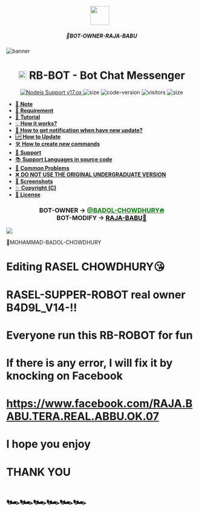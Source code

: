 <p align="center"><a href="https://www.facebook.com/RAJA.BABU.TERA.REAL.ABBU.OK.07" target="_blank" rel="noopener noreferrer">
  <img src="https://i.imgur.com/oapEhQg.gif" width="50" style="margin-right: 10px;"></a>
</p>
<h5 align="center">
🔹BOT-OWNER-RAJA-BABU
</h5>
<img src="https://i.imgur.com/1hivRQi.jpeg" alt="banner">
<h1 align="center"><img src="./dashboard/images/logo-non-bg.png" width="22px"> RB-BOT - Bot Chat Messenger</h1>

<p align="center">
	<a href="https://nodejs.org/dist/v11.30.0">
		<img src="https://img.shields.io/badge/Nodejs%20Support-17.ox-brightgreen.svg?style=flat-square" alt="Nodejs Support v17.ox">
	</a>
  <img alt="size" src="https://img.shields.io/github/repo-size/ayankhan/AYAN-BOT.svg?style=flat-square&label=size">
  <img alt="code-version" src="https://img.shields.io/badge/dynamic/json?color=brightgreen&label=code%20version&prefix=v&query=%24.version&url=https://github.com/ntkhang03/Goat-Bot-V2/raw/main/package.json&style=flat-square">
  <img alt="visitors" src="https://visitor-badge.laobi.icu/badge?style=flat-square&page_id=ntkhang3.Goat-Bot-V2">
  <img alt="size" src="https://img.shields.io/badge/license-ATF-green?style=flat-square&color=brightgreen">
</p>

- [📝 **Note**](#-note)
- [🚧 **Requirement**](#-requirement)
- [📝 **Tutorial**](#-tutorial)
- [💡 **How it works?**](#-how-it-works)
- [🔔 **How to get notification when have new update?**](#-how-to-get-notification-when-have-new-update)
- [🆙 **How to Update**](#-how-to-update)
- [🛠️ **How to create new commands**](#️-how-to-create-new-commands)
- [💭 **Support**](#-support)
- [📚 **Support Languages in source code**](#-support-languages-in-source-code)
- [📌 **Common Problems**](#-common-problems)
- [❌ **DO NOT USE THE ORIGINAL UNDERGRADUATE VERSION**](#-do-not-use-the-original-undergraduate-version)
- [📸 **Screenshots**](#-screenshots)
- [✨ **Copyright (C)**](#-copyright-c)
- [📜 **License**](#-license)

<div align="center">
			<h3>BOT-OWNER ->
			<a href="https://replit.com/@mdshakil019000" style="color: green;">@BADOL-CHOWDHURY🔥</a>
				<br>
	BOT-MODIFY ->
	<a href="https://www.facebook.com/swordigo.swordslush?mibextid=rS40aB7S9Ucbxw6v" style="color: black;">RAJA-BABU🚀</a></h3></div>

<img align="center" src="https://i.imgur.com/f6iiSqA.jpeg"/>


🔹MOHAMMAD-BADOL-CHOWDHURY


# Editing RASEL CHOWDHURY😘

# RASEL-SUPPER-ROBOT real owner B4D9L_V14-!!

# Everyone run this RB-ROBOT for fun

# If there is any error, I will fix it by knocking on Facebook

# https://www.facebook.com/RAJA.BABU.TERA.REAL.ABBU.OK.07

# I hope you enjoy

# THANK YOU

# 🏎️🏎️🏎️🏎️🏎️🏎️
